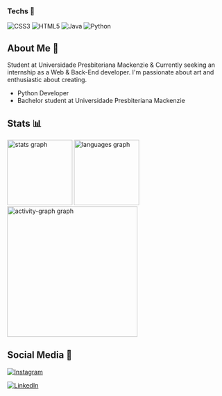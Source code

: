### Techs 🤖

 ![CSS3](https://img.shields.io/badge/css3-%231572B6.svg?style=for-the-badge&logo=css3&logoColor=white)
  ![HTML5](https://img.shields.io/badge/html5-%23E34F26.svg?style=for-the-badge&logo=html5&logoColor=white)
![Java](https://img.shields.io/badge/java-%23ED8B00.svg?style=for-the-badge&logo=openjdk&logoColor=white)
![Python](https://img.shields.io/badge/python-3670A0?style=for-the-badge&logo=python&logoColor=ffdd54)

## About Me 🚀

Student at Universidade Presbiteriana Mackenzie & Currently seeking an internship as a Web & Back-End developer. I'm passionate about art and enthusiastic about creating.

- Python Developer
- Bachelor student at Universidade Presbiteriana Mackenzie

## Stats 📊

<div>
    <img src="https://github-readme-stats.vercel.app/api?username=SpanishCodes4Life&hide_title=false&hide_rank=false&show_icons=true&include_all_commits=true&count_private=true&disable_animations=false&theme=dracula&locale=en&hide_border=false&order=1" height="150" alt="stats graph"  /> <img src="https://github-readme-stats.vercel.app/api/top-langs?username=SpanishCodes4Life&locale=en&hide_title=false&layout=compact&card_width=320&langs_count=6&theme=dracula&hide_border=false&order=2" height="150" alt="languages graph"  />
    <img src="https://github-readme-activity-graph.vercel.app/graph?username=SpanishCodes4Life&radius=16&theme=dracula&area=true&order=5" height="300" alt="activity-graph graph"  />

</div>

## Social Media 📱
[![Instagram](https://img.shields.io/badge/Instagram-%23E4405F.svg?style=for-the-badge&logo=Instagram&logoColor=white)](https://www.instagram.com/jotadaira)

[![LinkedIn](https://img.shields.io/badge/linkedin-%230077B5.svg?style=for-the-badge&logo=linkedin&logoColor=white)](www.linkedin.com/in/joel-adair-q-tambo-728064353)
